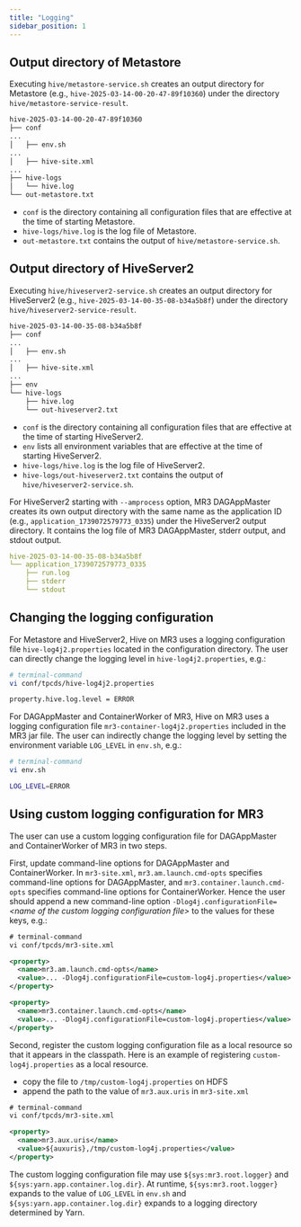 ```yaml
---
title: "Logging"
sidebar_position: 1
---
```


## Output directory of Metastore

Executing `hive/metastore-service.sh` creates an output directory for Metastore
(e.g., `hive-2025-03-14-00-20-47-89f10360`)
under the directory `hive/metastore-service-result`.

```txt
hive-2025-03-14-00-20-47-89f10360
├── conf
...
│   ├── env.sh
...
│   ├── hive-site.xml
...
├── hive-logs
│   └── hive.log
└── out-metastore.txt
```

* `conf` is the directory containing all configuration files that are effective at the time of starting Metastore.
* `hive-logs/hive.log` is the log file of Metastore.
* `out-metastore.txt` contains the output of `hive/metastore-service.sh`.

## Output directory of HiveServer2

Executing `hive/hiveserver2-service.sh` creates an output directory for HiveServer2
(e.g., `hive-2025-03-14-00-35-08-b34a5b8f`)
under the directory `hive/hiveserver2-service-result`.

```txt
hive-2025-03-14-00-35-08-b34a5b8f
├── conf
...
│   ├── env.sh
...
│   ├── hive-site.xml
...
├── env
└── hive-logs
    ├── hive.log
    └── out-hiveserver2.txt
```

* `conf` is the directory containing all configuration files that are effective at the time of starting HiveServer2. 
* `env` lists all environment variables that are effective at the time of starting HiveServer2.
* `hive-logs/hive.log` is the log file of HiveServer2.
* `hive-logs/out-hiveserver2.txt` contains the output of `hive/hiveserver2-service.sh`.

For HiveServer2 starting with `--amprocess` option,
MR3 DAGAppMaster creates its own output directory with the same name as the application ID 
(e.g., `application_1739072579773_0335`)
under the HiveServer2 output directory.
It contains the log file of MR3 DAGAppMaster, stderr output, and stdout output.

```yaml
hive-2025-03-14-00-35-08-b34a5b8f
└── application_1739072579773_0335
    ├── run.log
    ├── stderr
    └── stdout
```

## Changing the logging configuration 

For Metastore and HiveServer2,
Hive on MR3 uses a logging configuration file `hive-log4j2.properties`
located in the configuration directory.
The user can directly change the logging level in `hive-log4j2.properties`, e.g.:

```sh
# terminal-command
vi conf/tpcds/hive-log4j2.properties

property.hive.log.level = ERROR
```

For DAGAppMaster and ContainerWorker of MR3, 
Hive on MR3 uses a logging configuration file `mr3-container-log4j2.properties`
included in the MR3 jar file.
The user can indirectly change the logging level
by setting the environment variable `LOG_LEVEL` in `env.sh`, e.g.:

```sh
# terminal-command
vi env.sh

LOG_LEVEL=ERROR
```

## Using custom logging configuration for MR3

The user can use a custom logging configuration file for DAGAppMaster and ContainerWorker of MR3 in two steps.

First, update command-line options for DAGAppMaster and ContainerWorker.
In `mr3-site.xml`,
`mr3.am.launch.cmd-opts` specifies command-line options for DAGAppMaster, and
`mr3.container.launch.cmd-opts` specifies command-line options for ContainerWorker.
Hence the user should append a new command-line option `-Dlog4j.configurationFile=`*&lt;name of the custom logging configuration file&gt;* to the values for these keys, e.g.:


```xml
# terminal-command
vi conf/tpcds/mr3-site.xml

<property>
  <name>mr3.am.launch.cmd-opts</name>
  <value>... -Dlog4j.configurationFile=custom-log4j.properties</value>
</property>

<property>
  <name>mr3.container.launch.cmd-opts</name>
  <value>... -Dlog4j.configurationFile=custom-log4j.properties</value>
</property>
```

Second, register the custom logging configuration file as a local resource so that it appears in the classpath.
Here is an example of registering `custom-log4j.properties` as a local resource.

* copy the file to `/tmp/custom-log4j.properties` on HDFS
* append the path to the value of `mr3.aux.uris` in `mr3-site.xml`

```xml 
# terminal-command
vi conf/tpcds/mr3-site.xml

<property>
  <name>mr3.aux.uris</name>
  <value>${auxuris},/tmp/custom-log4j.properties</value>
</property>
```

The custom logging configuration file may use `${sys:mr3.root.logger}` and `${sys:yarn.app.container.log.dir}`. 
At runtime, 
`${sys:mr3.root.logger}` expands to the value of `LOG_LEVEL` in `env.sh`
and `${sys:yarn.app.container.log.dir}` expands to a logging directory determined by Yarn.

